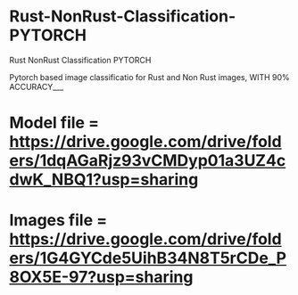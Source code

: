 # Rust-NonRust-Classification-PYTORCH
Rust NonRust Classification PYTORCH


Pytorch based image classificatio for Rust and Non Rust images, WITH 90% ACCURACY___

# Model file = https://drive.google.com/drive/folders/1dqAGaRjz93vCMDyp01a3UZ4cdwK_NBQ1?usp=sharing

# Images file = https://drive.google.com/drive/folders/1G4GYCde5UihB34N8T5rCDe_P8OX5E-97?usp=sharing
